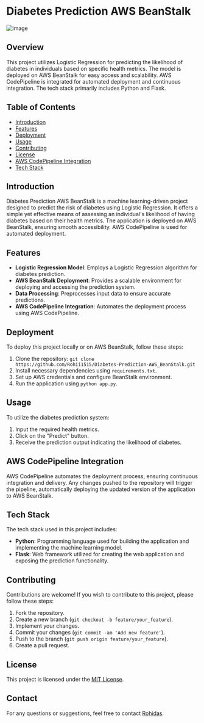 # Diabetes Prediction AWS BeanStalk


![image](https://github.com/Rohii1515/Diabetes-Prediction-AWS_BeanStalk/assets/101645749/fa8a688b-ee75-433e-89e2-942e66a6e99f)

## Overview

This project utilizes Logistic Regression for predicting the likelihood of diabetes in individuals based on specific health metrics. The model is deployed on AWS BeanStalk for easy access and scalability. AWS CodePipeline is integrated for automated deployment and continuous integration. The tech stack primarily includes Python and Flask.

## Table of Contents

- [Introduction](#introduction)
- [Features](#features)
- [Deployment](#deployment)
- [Usage](#usage)
- [Contributing](#contributing)
- [License](#license)
- [AWS CodePipeline Integration](#aws-codepipeline-integration)
- [Tech Stack](#tech-stack)

## Introduction

Diabetes Prediction AWS BeanStalk is a machine learning-driven project designed to predict the risk of diabetes using Logistic Regression. It offers a simple yet effective means of assessing an individual's likelihood of having diabetes based on their health metrics. The application is deployed on AWS BeanStalk, ensuring smooth accessibility. AWS CodePipeline is used for automated deployment.

## Features

- **Logistic Regression Model**: Employs a Logistic Regression algorithm for diabetes prediction.
- **AWS BeanStalk Deployment**: Provides a scalable environment for deploying and accessing the prediction system.
- **Data Processing**: Preprocesses input data to ensure accurate predictions.
- **AWS CodePipeline Integration**: Automates the deployment process using AWS CodePipeline.

## Deployment

To deploy this project locally or on AWS BeanStalk, follow these steps:

1. Clone the repository: `git clone https://github.com/Rohii1515/Diabetes-Prediction-AWS_BeanStalk.git`
2. Install necessary dependencies using `requirements.txt`.
3. Set up AWS credentials and configure BeanStalk environment.
4. Run the application using `python app.py`.

## Usage

To utilize the diabetes prediction system:

1. Input the required health metrics.
2. Click on the "Predict" button.
3. Receive the prediction output indicating the likelihood of diabetes.

## AWS CodePipeline Integration

AWS CodePipeline automates the deployment process, ensuring continuous integration and delivery. Any changes pushed to the repository will trigger the pipeline, automatically deploying the updated version of the application to AWS BeanStalk.

## Tech Stack

The tech stack used in this project includes:
- **Python**: Programming language used for building the application and implementing the machine learning model.
- **Flask**: Web framework utilized for creating the web application and exposing the prediction functionality.

## Contributing

Contributions are welcome! If you wish to contribute to this project, please follow these steps:

1. Fork the repository.
2. Create a new branch (`git checkout -b feature/your_feature`).
3. Implement your changes.
4. Commit your changes (`git commit -am 'Add new feature'`).
5. Push to the branch (`git push origin feature/your_feature`).
6. Create a pull request.

## License

This project is licensed under the [MIT License](LICENSE).

## Contact

For any questions or suggestions, feel free to contact [Rohidas](mailto:rohidasjondhale1515@gmail.com).
